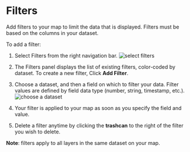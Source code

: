 # Filters

Add filters to your map to limit the data that is displayed. Filters must be based on the columns in your dataset. 

To add a filter:

1. Select Filters from the right navigation bar.
![select filters](https://d1a3f4spazzrp4.cloudfront.net/kepler.gl/documentation/image1.png "select filters")

2. The Filters panel displays the list of existing filters, color-coded by dataset. To create a new filter, Click __Add Filter__.

3. Choose a dataset, and then a field on which to filter your data. Filter values are defined by field data type (number, string, timestamp, etc.). 
![choose a dataset](https://d1a3f4spazzrp4.cloudfront.net/kepler.gl/documentation/image29.png "choose a dataset")

4. Your filter is applied to your map as soon as you specify the field and value.
5. Delete a filter anytime by clicking the __trashcan__ to the right of the filter you wish to delete.

__Note__: filters apply to all layers in the same dataset on your map.
